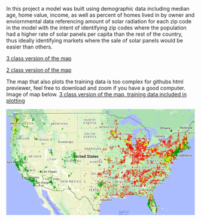 In this project a model was built using demographic data including median age, home value, income, as well as percent of homes lived in by owner and enviornmental data referencing amount of solar radiation for each zip code in the model with the intent of identifying zip codes where the population had a higher rate of solar panels per capita than the rest of the country, thus ideally identifying markets where the sale of solar panels would be easier than others.

[3 class version of the map](http://htmlpreview.github.io/?https://github.com/gurkpet/Solar-Panel-Market-Modeling/blob/master/3classmarketprediction.html)

[2 class version of the map](http://htmlpreview.github.io/?https://github.com/gurkpet/Solar-Panel-Market-Modeling/blob/master/2classmarketprediction.html)

The map that also plots the training data is too complex for githubs html previewer, feel free to download and zoom if you have a good computer.  Image of map below.
[3 class version of the map, training data included in plotting](https://github.com/gurkpet/Solar-Panel-Market-Modeling/blob/master/3classmarketpredictionwithtrain.html) 


![Alt text](Model_with_training_data.jpg?raw=true "Optional Title")
